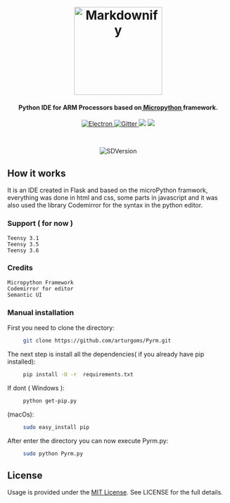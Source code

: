 

<h1 align="center">
  <br>
  <a href="https://github.com/arturgoms/Pyrm"><img src="https://dl.dropboxusercontent.com/s/uylcf1b53pxcwik/Hexagon.png?dl=0" alt="Markdownify" width="200"></a>
  <br>
</h1>

<h4 align="center">Python IDE for ARM Processors based on<a href="https://github.com/micropython/micropython" target="_blank"> Micropython </a>framework.</h4>

<p align="center">
  <a href="https://github.com/arturgoms/Pyrm">
    <img src="https://img.shields.io/badge/IDE-Python-brightgreen.svg" alt="Electron">
  </a>
  <a href="https://github.com/arturgoms/Pyrm/wiki">
    <img src="https://img.shields.io/badge/release-82%25-green.svg"
         alt="Gitter">
  </a>
  <a href="https://www.python.org/download/releases/2.7/"><img src="https://img.shields.io/badge/python-2.7-blue.svg"></a>

  <a href="https://www.paypal.me/t">
    <img src="https://img.shields.io/badge/$-donate-ff69b4.svg?maxAge=2592000&amp;style=flat">
  </a>
</p>
<br>

<p align="center">
 <img src="https://dl.dropboxusercontent.com/s/za2scs6mfhyf5xe/pyrmGrid.png?dl=0" alt="SDVersion"/>
</p>



## How it works

It is an IDE created in Flask and based on the microPython framwork, everything was done in html and css, some parts in javascript and it was also used the library Codemirror for the syntax in the python editor.

### Support ( for now )

	Teensy 3.1
    Teensy 3.5
    Teensy 3.6
    
### Credits
	Micropython Framework
	Codemirror for editor 
	Semantic UI
 
### Manual installation


 First you need to clone the directory:
 ```bash
      git clone https://github.com/arturgoms/Pyrm.git
 ```
The next step is install all the dependencies( if you already have pip installed):
 ```bash
      pip install -U -r  requirements.txt
 ```
If dont ( Windows ):
 ```bash
      python get-pip.py
 ```
(macOs):

 ```bash
      sudo easy_install pip
 ```
 After enter the directory you can now execute Pyrm.py:
 ```bash
      sudo python Pyrm.py
 ```


## License
Usage is provided under the [MIT License](http://opensource.org/licenses/mit-license.php). See LICENSE for the full details.
